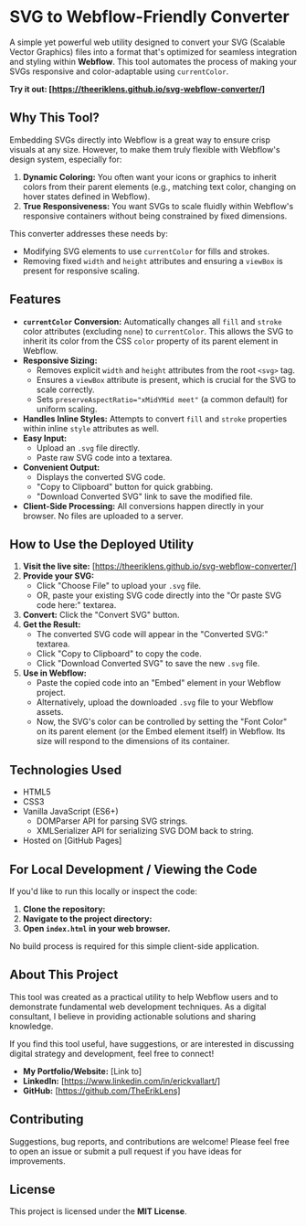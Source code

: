 # SVG to Webflow-Friendly Converter

A simple yet powerful web utility designed to convert your SVG (Scalable Vector Graphics) files into a format that's optimized for seamless integration and styling within **Webflow**. This tool automates the process of making your SVGs responsive and color-adaptable using `currentColor`.

**Try it out: [https://theeriklens.github.io/svg-webflow-converter/]**

## Why This Tool?

Embedding SVGs directly into Webflow is a great way to ensure crisp visuals at any size. However, to make them truly flexible with Webflow's design system, especially for:

1.  **Dynamic Coloring:** You often want your icons or graphics to inherit colors from their parent elements (e.g., matching text color, changing on hover states defined in Webflow).
2.  **True Responsiveness:** You want SVGs to scale fluidly within Webflow's responsive containers without being constrained by fixed dimensions.

This converter addresses these needs by:

*   Modifying SVG elements to use `currentColor` for fills and strokes.
*   Removing fixed `width` and `height` attributes and ensuring a `viewBox` is present for responsive scaling.

## Features

*   **`currentColor` Conversion:** Automatically changes all `fill` and `stroke` color attributes (excluding `none`) to `currentColor`. This allows the SVG to inherit its color from the CSS `color` property of its parent element in Webflow.
*   **Responsive Sizing:**
    *   Removes explicit `width` and `height` attributes from the root `<svg>` tag.
    *   Ensures a `viewBox` attribute is present, which is crucial for the SVG to scale correctly.
    *   Sets `preserveAspectRatio="xMidYMid meet"` (a common default) for uniform scaling.
*   **Handles Inline Styles:** Attempts to convert `fill` and `stroke` properties within inline `style` attributes as well.
*   **Easy Input:**
    *   Upload an `.svg` file directly.
    *   Paste raw SVG code into a textarea.
*   **Convenient Output:**
    *   Displays the converted SVG code.
    *   "Copy to Clipboard" button for quick grabbing.
    *   "Download Converted SVG" link to save the modified file.
*   **Client-Side Processing:** All conversions happen directly in your browser. No files are uploaded to a server.

## How to Use the Deployed Utility

1.  **Visit the live site:** [https://theeriklens.github.io/svg-webflow-converter/]
2.  **Provide your SVG:**
    *   Click "Choose File" to upload your `.svg` file.
    *   OR, paste your existing SVG code directly into the "Or paste SVG code here:" textarea.
3.  **Convert:** Click the "Convert SVG" button.
4.  **Get the Result:**
    *   The converted SVG code will appear in the "Converted SVG:" textarea.
    *   Click "Copy to Clipboard" to copy the code.
    *   Click "Download Converted SVG" to save the new `.svg` file.
5.  **Use in Webflow:**
    *   Paste the copied code into an "Embed" element in your Webflow project.
    *   Alternatively, upload the downloaded `.svg` file to your Webflow assets.
    *   Now, the SVG's color can be controlled by setting the "Font Color" on its parent element (or the Embed element itself) in Webflow. Its size will respond to the dimensions of its container.

## Technologies Used

*   HTML5
*   CSS3
*   Vanilla JavaScript (ES6+)
    *   DOMParser API for parsing SVG strings.
    *   XMLSerializer API for serializing SVG DOM back to string.
*   Hosted on [GitHub Pages]

## For Local Development / Viewing the Code

If you'd like to run this locally or inspect the code:

1.  **Clone the repository:**
2.  **Navigate to the project directory:**
3.  **Open `index.html` in your web browser.**

No build process is required for this simple client-side application.

## About This Project

This tool was created as a practical utility to help Webflow users and to demonstrate fundamental web development techniques. As a digital consultant, I believe in providing actionable solutions and sharing knowledge.

If you find this tool useful, have suggestions, or are interested in discussing digital strategy and development, feel free to connect!

*   **My Portfolio/Website:** [Link to]
*   **LinkedIn:** [https://www.linkedin.com/in/erickvallart/]
*   **GitHub:** [https://github.com/TheErikLens]

## Contributing

Suggestions, bug reports, and contributions are welcome! Please feel free to open an issue or submit a pull request if you have ideas for improvements.

## License

This project is licensed under the **MIT License**.
